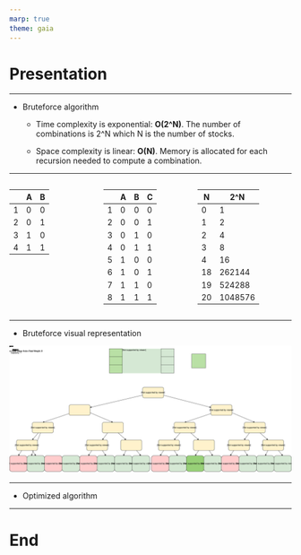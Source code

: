 ```yaml
---
marp: true
theme: gaia
---
```


# Presentation

---

- Bruteforce algorithm

  - Time complexity is exponential: **O(2^N)**.
    The number of combinations is 2^N which N is the number of stocks.

  - Space complexity is linear: **O(N)**.
    Memory is allocated for each recursion needed to compute a combination.

---

<style>
  .container { display: flex; }
  .col { flex: 1;}
</style>
<div class="container">
  <div class="col">

|     | A   | B   |
| --- | --- | --- |
| 1   | 0   | 0   |
| 2   | 0   | 1   |
| 3   | 1   | 0   |
| 4   | 1   | 1   |

  </div>
  <div class="col">

|     | A   | B   | C   |
| --- | --- | --- | --- |
| 1   | 0   | 0   | 0   |
| 2   | 0   | 0   | 1   |
| 3   | 0   | 1   | 0   |
| 4   | 0   | 1   | 1   |
| 5   | 1   | 0   | 0   |
| 6   | 1   | 0   | 1   |
| 7   | 1   | 1   | 0   |
| 8   | 1   | 1   | 1   |

  </div>
  <div class="col">

| N   | 2^N     |
| --- | ------- |
| 0   | 1       |
| 1   | 2       |
| 2   | 4       |
| 3   | 8       |
| 4   | 16      |
| 18  | 262144  |
| 19  | 524288  |
| 20  | 1048576 |

  </div>
</div>

---

- Bruteforce visual representation

![w:1200](bruteforce_tree.svg)

---

- Optimized algorithm

---

# End
